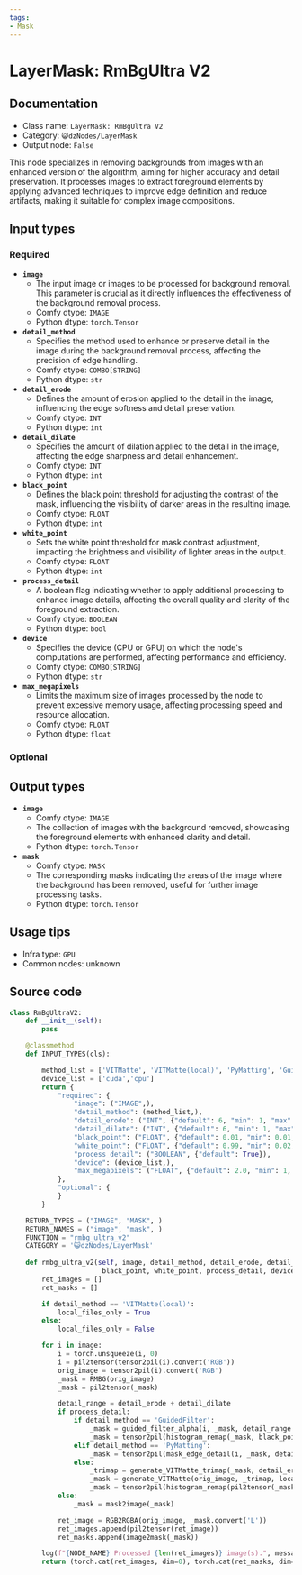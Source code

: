 ```yaml
---
tags:
- Mask
---
```


# LayerMask: RmBgUltra V2
## Documentation
- Class name: `LayerMask: RmBgUltra V2`
- Category: `😺dzNodes/LayerMask`
- Output node: `False`

This node specializes in removing backgrounds from images with an enhanced version of the algorithm, aiming for higher accuracy and detail preservation. It processes images to extract foreground elements by applying advanced techniques to improve edge definition and reduce artifacts, making it suitable for complex image compositions.
## Input types
### Required
- **`image`**
    - The input image or images to be processed for background removal. This parameter is crucial as it directly influences the effectiveness of the background removal process.
    - Comfy dtype: `IMAGE`
    - Python dtype: `torch.Tensor`
- **`detail_method`**
    - Specifies the method used to enhance or preserve detail in the image during the background removal process, affecting the precision of edge handling.
    - Comfy dtype: `COMBO[STRING]`
    - Python dtype: `str`
- **`detail_erode`**
    - Defines the amount of erosion applied to the detail in the image, influencing the edge softness and detail preservation.
    - Comfy dtype: `INT`
    - Python dtype: `int`
- **`detail_dilate`**
    - Specifies the amount of dilation applied to the detail in the image, affecting the edge sharpness and detail enhancement.
    - Comfy dtype: `INT`
    - Python dtype: `int`
- **`black_point`**
    - Defines the black point threshold for adjusting the contrast of the mask, influencing the visibility of darker areas in the resulting image.
    - Comfy dtype: `FLOAT`
    - Python dtype: `int`
- **`white_point`**
    - Sets the white point threshold for mask contrast adjustment, impacting the brightness and visibility of lighter areas in the output.
    - Comfy dtype: `FLOAT`
    - Python dtype: `int`
- **`process_detail`**
    - A boolean flag indicating whether to apply additional processing to enhance image details, affecting the overall quality and clarity of the foreground extraction.
    - Comfy dtype: `BOOLEAN`
    - Python dtype: `bool`
- **`device`**
    - Specifies the device (CPU or GPU) on which the node's computations are performed, affecting performance and efficiency.
    - Comfy dtype: `COMBO[STRING]`
    - Python dtype: `str`
- **`max_megapixels`**
    - Limits the maximum size of images processed by the node to prevent excessive memory usage, affecting processing speed and resource allocation.
    - Comfy dtype: `FLOAT`
    - Python dtype: `float`
### Optional
## Output types
- **`image`**
    - Comfy dtype: `IMAGE`
    - The collection of images with the background removed, showcasing the foreground elements with enhanced clarity and detail.
    - Python dtype: `torch.Tensor`
- **`mask`**
    - Comfy dtype: `MASK`
    - The corresponding masks indicating the areas of the image where the background has been removed, useful for further image processing tasks.
    - Python dtype: `torch.Tensor`
## Usage tips
- Infra type: `GPU`
- Common nodes: unknown


## Source code
```python
class RmBgUltraV2:
    def __init__(self):
        pass

    @classmethod
    def INPUT_TYPES(cls):

        method_list = ['VITMatte', 'VITMatte(local)', 'PyMatting', 'GuidedFilter', ]
        device_list = ['cuda','cpu']
        return {
            "required": {
                "image": ("IMAGE",),
                "detail_method": (method_list,),
                "detail_erode": ("INT", {"default": 6, "min": 1, "max": 255, "step": 1}),
                "detail_dilate": ("INT", {"default": 6, "min": 1, "max": 255, "step": 1}),
                "black_point": ("FLOAT", {"default": 0.01, "min": 0.01, "max": 0.98, "step": 0.01, "display": "slider"}),
                "white_point": ("FLOAT", {"default": 0.99, "min": 0.02, "max": 0.99, "step": 0.01, "display": "slider"}),
                "process_detail": ("BOOLEAN", {"default": True}),
                "device": (device_list,),
                "max_megapixels": ("FLOAT", {"default": 2.0, "min": 1, "max": 999, "step": 0.1}),
            },
            "optional": {
            }
        }

    RETURN_TYPES = ("IMAGE", "MASK", )
    RETURN_NAMES = ("image", "mask", )
    FUNCTION = "rmbg_ultra_v2"
    CATEGORY = '😺dzNodes/LayerMask'
  
    def rmbg_ultra_v2(self, image, detail_method, detail_erode, detail_dilate,
                       black_point, white_point, process_detail, device, max_megapixels):
        ret_images = []
        ret_masks = []

        if detail_method == 'VITMatte(local)':
            local_files_only = True
        else:
            local_files_only = False

        for i in image:
            i = torch.unsqueeze(i, 0)
            i = pil2tensor(tensor2pil(i).convert('RGB'))
            orig_image = tensor2pil(i).convert('RGB')
            _mask = RMBG(orig_image)
            _mask = pil2tensor(_mask)

            detail_range = detail_erode + detail_dilate
            if process_detail:
                if detail_method == 'GuidedFilter':
                    _mask = guided_filter_alpha(i, _mask, detail_range // 6 + 1)
                    _mask = tensor2pil(histogram_remap(_mask, black_point, white_point))
                elif detail_method == 'PyMatting':
                    _mask = tensor2pil(mask_edge_detail(i, _mask, detail_range // 8 + 1, black_point, white_point))
                else:
                    _trimap = generate_VITMatte_trimap(_mask, detail_erode, detail_dilate)
                    _mask = generate_VITMatte(orig_image, _trimap, local_files_only=local_files_only, device=device, max_megapixels=max_megapixels)
                    _mask = tensor2pil(histogram_remap(pil2tensor(_mask), black_point, white_point))
            else:
                _mask = mask2image(_mask)

            ret_image = RGB2RGBA(orig_image, _mask.convert('L'))
            ret_images.append(pil2tensor(ret_image))
            ret_masks.append(image2mask(_mask))

        log(f"{NODE_NAME} Processed {len(ret_images)} image(s).", message_type='finish')
        return (torch.cat(ret_images, dim=0), torch.cat(ret_masks, dim=0),)

```
